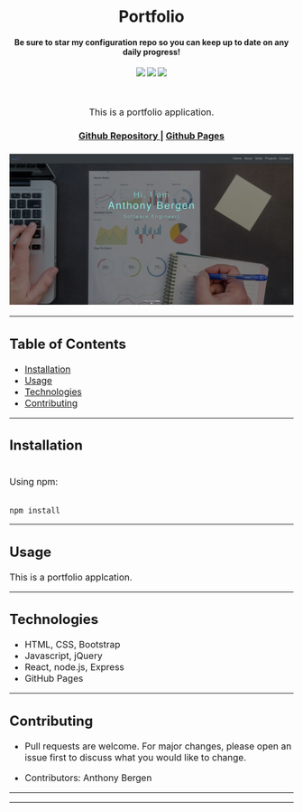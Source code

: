 <h1 align="center">
Portfolio
</h1>
<h4 align="center" style="margin-bottom:10px">Be sure to star my configuration repo so you can keep up to date on any daily progress!</h4>
<div align="center">
  <h4>
    </a>
    <a href="https://github.com/adbergen/portfolio/stargazers"><img src="https://img.shields.io/github/stars/adbergen/portfolio.svg?style=plasticr"/></a>
    <a href="https://github.com/adbergen/portfolio/commits/master"><img src="https://img.shields.io/github/last-commit/adbergen/portfolio.svg?style=plasticr"/></a>
        <a href="https://github.com/adbergen/portfolio/commits/master"><img src="https://img.shields.io/github/commit-activity/y/adbergen/portfolio.svg?style=plasticr"/></a>
</h4>
<br>
</div>
<p align="center"><font size="3">
This is a portfolio application.</p>
<div align="center"><a name="menu"></a>
  <h4>
    <a href="https://github.com/adbergen/portfolio">
      Github Repository
    </a>
<span> | </span>
<a href="https://adbergen.github.io/portfolio/">
      Github Pages
    </a>
  </h4>
</div>

![Screenshot of application demo](src/assets/img/readme/demo.png)

<hr>

## Table of Contents

- [Installation](#installation)
- [Usage](#usage)
- [Technologies](#technologies)
- [Contributing](#contributing)

<hr>

## Installation

<br>
Using npm:

<br>
<br>

    npm install

<hr>

## Usage

<p> This is a portfolio applcation.

<hr>

## Technologies

<ul>
<li>HTML, CSS, Bootstrap</li>
<li>Javascript, jQuery</li>
<li>React, node.js, Express</li>
<li>GitHub Pages</li>
</ul>

<hr>

## Contributing

- Pull requests are welcome. For major changes, please open an issue first to discuss what you would like to change.

- Contributors: Anthony Bergen

<hr><hr>
